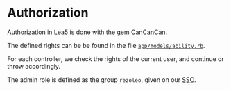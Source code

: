 # Authorization

Authorization in Lea5 is done with the gem [CanCanCan](https://github.com/CanCanCommunity/cancancan).

The defined rights can be be found in the file [`app/models/ability.rb`](../../app/models/ability.rb).

For each controller, we check the rights of the current user, and continue or throw accordingly.

The admin role is defined as the group `rezoleo`, given on our [SSO](./authentication.md). 
